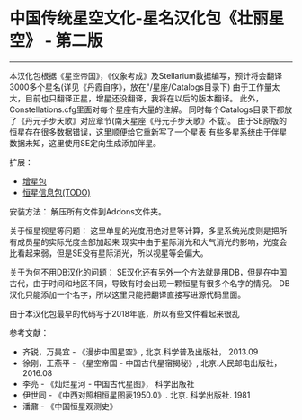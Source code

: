 # 中国传统星空文化-星名汉化包《壮丽星空》 - 第二版

---

本汉化包根据《星空帝国》，《仪象考成》及Stellarium数据编写，预计将会翻译3000多个星名(详见《丹霞自序》，放在"/星座/Catalogs目录下)
由于工作量太大，目前也只翻译正星，增星还没翻译，我将在以后的版本翻译。
此外，Constellations.cfg里面对每个星座有大量的注解。
同时每个Catalogs目录下都放了《丹元子步天歌》对应章节(南天星座《丹元子步天歌》不载)。
由于SE原版的恒星存在很多数据错误，这里顺便给它重新写了一个星表
有些多星系统由于伴星数据未知，这里使用SE定向生成添加伴星。

扩展：
 * [增星包](https://github.com/StellarDX/SE990-Chinese-Star-Name-Pack-Additional)
 * [恒星信息包(TODO)](https://github.com/StellarDX/SE990-Chinese-Information-Pack)

安装方法：
解压所有文件到Addons文件夹。

关于恒星视星等问题：
这里单星的光度用绝对星等计算，多星系统光度则是把所有成员星的实际光度全部加起来
现实中由于星际消光和大气消光的影响，光度会比看起来弱，但是SE没有星际消光，所以视星等会偏大。

关于为何不用DB汉化的问题：
SE汉化还有另外一个方法就是用DB，但是在中国古代，由于时间和地区不同，导致有时会出现一颗恒星有很多个名字的情况。
DB汉化只能添加一个名字，所以这里只能把翻译直接写进源代码里面。

由于本汉化包最早的代码写于2018年底，所以有些文件看起来很乱

参考文献：
 * 齐锐，万昊宜 - 《漫步中国星空》, 北京.科学普及出版社， 2013.09
 * 徐刚，王燕平 - 《星空帝国 - 中国古代星宿揭秘》, 北京.人民邮电出版社， 2016.08
 * 李亮 - 《灿烂星河 - 中国古代星图》， 科学出版社
 * 伊世同 - 《中西对照相恒星图表1950.0》. 北京. 科学出版社. 1981
 * 潘鼐 - 《中国恒星观测史》
